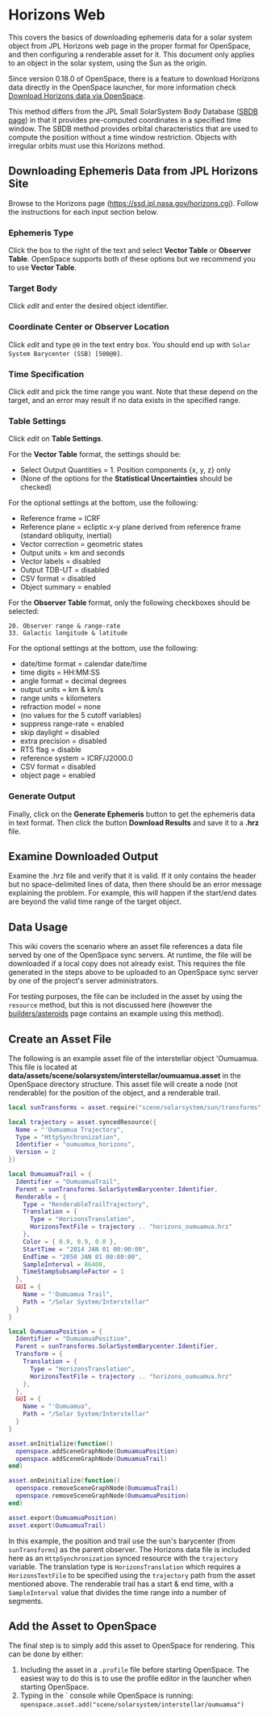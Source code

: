 # Horizons Web
This covers the basics of downloading ephemeris data for a solar system object from JPL Horizons web page in the proper format for OpenSpace, and then configuring a renderable asset for it. This document only applies to an object in the solar system, using the Sun as the origin.

Since version 0.18.0 of OpenSpace, there is a feature to download Horizons data directly in the OpenSpace launcher, for more information check [Download Horizons data via OpenSpace](horizons-gui).

This method differs from the JPL Small SolarSystem Body Database ([SBDB page](sbdb)) in that it provides pre-computed coordinates in a specified time window. The SBDB method provides orbital characteristics that are used to compute the position without a time window restriction. Objects with irregular orbits must use this Horizons method.


## Downloading Ephemeris Data from JPL Horizons Site
Browse to the Horizons page (https://ssd.jpl.nasa.gov/horizons.cgi). Follow the instructions for each input section below.

### Ephemeris Type
Click the box to the right of the text and select **Vector Table** or **Observer Table**. OpenSpace supports both of these options but we recommend you to use **Vector Table**.

### Target Body
Click *edit* and enter the desired object identifier.

### Coordinate Center or Observer Location
Click *edit* and type `@0` in the text entry box. You should end up with `Solar System Barycenter (SSB) [500@0]`.

### Time Specification
Click *edit* and pick the time range you want. Note that these depend on the target, and an error may result if no data exists in the specified range.

### Table Settings
Click *edit* on **Table Settings**.

For the **Vector Table** format, the settings should be:
  - Select Output Quantities = 1. Position components {x, y, z} only
  - (None of the options for the __Statistical Uncertainties__ should be checked)

For the optional settings at the bottom, use the following:
  - Reference frame = ICRF
  - Reference plane = ecliptic x-y plane derived from reference frame (standard obliquity, inertial)
  - Vector correction = geometric states
  - Output units = km and seconds
  - Vector labels = disabled
  - Output TDB-UT = disabled
  - CSV format = disabled
  - Object summary = enabled

For the **Observer Table** format, only the following checkboxes should be selected:
```
20. Observer range & range-rate
33. Galactic longitude & latitude
```
For the optional settings at the bottom, use the following:
  - date/time format = calendar date/time
  - time digits = HH:MM:SS
  - angle format = decimal degrees
  - output units = km & km/s
  - range units = kilometers
  - refraction model = none
  - (no values for the 5 cutoff variables)
  - suppress range-rate = enabled
  - skip daylight = disabled
  - extra precision = disabled
  - RTS flag = disable
  - reference system = ICRF/J2000.0
  - CSV format = disabled
  - object page = enabled

### Generate Output
Finally, click on the **Generate Ephemeris** button to get the ephemeris data in text format. Then click the button **Download Results** and save it to a **.hrz** file.


## Examine Downloaded Output
Examine the .hrz file and verify that it is valid. If it only contains the header but no space-delimited lines of data, then there should be an error message explaining the problem. For example, this will happen if the start/end dates are beyond the valid time range of the target object.


## Data Usage
This wiki covers the scenario where an asset file references a data file served by one of the OpenSpace sync servers. At runtime, the file will be downloaded if a local copy does not already exist. This requires the file generated in the steps above to be uploaded to an OpenSpace sync server by one of the project's server administrators.

For testing purposes, the file can be included in the asset by using the `resource` method, but this is not discussed here (however the [builders/asteroids](asteroids) page contains an example using this method).


## Create an Asset File
The following is an example asset file of the interstellar object 'Oumuamua. This file is located at **data/assets/scene/solarsystem/interstellar/oumuamua.asset** in the OpenSpace directory structure. This asset file will create a node (not renderable) for the position of the object, and a renderable trail.

```lua
local sunTransforms = asset.require("scene/solarsystem/sun/transforms")

local trajectory = asset.syncedResource({
  Name = "'Oumuamua Trajectory",
  Type = "HttpSynchronization",
  Identifier = "oumuamua_horizons",
  Version = 2
})

local OumuamuaTrail = {
  Identifier = "OumuamuaTrail",
  Parent = sunTransforms.SolarSystemBarycenter.Identifier,
  Renderable = {
    Type = "RenderableTrailTrajectory",
    Translation = {
      Type = "HorizonsTranslation",
      HorizonsTextFile = trajectory .. "horizons_oumuamua.hrz"
    },
    Color = { 0.9, 0.9, 0.0 },
    StartTime = "2014 JAN 01 00:00:00",
    EndTime = "2050 JAN 01 00:00:00",
    SampleInterval = 86400,
    TimeStampSubsampleFactor = 1
  },
  GUI = {
    Name = "'Oumuamua Trail",
    Path = "/Solar System/Interstellar"
  }
}

local OumuamuaPosition = {
  Identifier = "OumuamuaPosition",
  Parent = sunTransforms.SolarSystemBarycenter.Identifier,
  Transform = {
    Translation = {
      Type = "HorizonsTranslation",
      HorizonsTextFile = trajectory .. "horizons_oumuamua.hrz"
    },
  },
  GUI = {
    Name = "'Oumuamua",
    Path = "/Solar System/Interstellar"
  }
}

asset.onInitialize(function()
  openspace.addSceneGraphNode(OumuamuaPosition)
  openspace.addSceneGraphNode(OumuamuaTrail)
end)

asset.onDeinitialize(function()
  openspace.removeSceneGraphNode(OumuamuaTrail)
  openspace.removeSceneGraphNode(OumuamuaPosition)
end)

asset.export(OumuamuaPosition)
asset.export(OumuamuaTrail)
```

In this example, the position and trail use the sun's barycenter (from `sunTransforms`) as the parent observer. The Horizons data file is included here as an `HttpSynchronization` synced resource with the `trajectory` variable. The translation type is `HorizonsTranslation` which requires a `HorizonsTextFile` to be specified using the `trajectory` path from the asset mentioned above. The renderable trail has a start & end time, with a `SampleInterval` value that divides the time range into a number of segments.

## Add the Asset to OpenSpace
The final step is to simply add this asset to OpenSpace for rendering. This can be done by either:
  1. Including the asset in a `.profile` file before starting OpenSpace. The easiest way to do this is to use the profile editor in the launcher when starting OpenSpace.
  1. Typing in the \` console while OpenSpace is running: `openspace.asset.add("scene/solarsystem/interstellar/oumuamua")`
